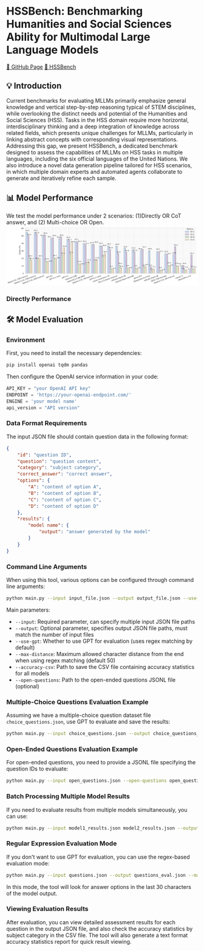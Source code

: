 # HSSBench: Benchmarking Humanities and Social Sciences Ability for Multimodal Large Language Models

[🐙 GitHub Page](https://github.com/Zhaolu-K/HSSBench)  [🤗 HSSBench](https://huggingface.co/datasets/dozo/HSSBench)

## 💡 Introduction
Current benchmarks for evaluating MLLMs primarily emphasize general knowledge and vertical step-by-step reasoning typical of STEM disciplines, while overlooking the distinct needs and potential of the Humanities and Social Sciences (HSS). Tasks in the HSS domain require more horizontal, interdisciplinary thinking and a deep integration of knowledge across related fields, which presents unique challenges for MLLMs, particularly in linking abstract concepts with corresponding visual representations. Addressing this gap, we present HSSBench, a dedicated benchmark designed to assess the capabilities of MLLMs on HSS tasks in multiple languages, including the six official languages of the United Nations. We also introduce a novel data generation pipeline tailored for HSS scenarios, in which multiple domain experts and automated agents collaborate to generate and iteratively refine each sample.

## 📊 Model Performance
We test the  model performance under 2 scenarios: (1)Directly OR CoT answer, and (2) Multi-choice OR Open.
![Overview](assets/scores.png)
### Directly Performance

## 🛠️ Model Evaluation

### Environment
First, you need to install the necessary dependencies:
```bash
pip install openai tqdm pandas
```
Then configure the OpenAI service information in your code:
```python
API_KEY = "your OpenAI API key"
ENDPOINT = 'https://your-openai-endpoint.com/'
ENGINE = 'your model name'
api_version = "API version"
```

### Data Format Requirements
The input JSON file should contain question data in the following format:
```json
{
    "id": "question ID",
    "question": "question content",
    "category": "subject category",
    "correct_answer": "correct answer",
    "options": {
        "A": "content of option A",
        "B": "content of option B",
        "C": "content of option C",
        "D": "content of option D"
    },
    "results": {
        "model name": {
            "output": "answer generated by the model"
        }
    }
}
```

### Command Line Arguments
When using this tool, various options can be configured through command line arguments:
```bash
python main.py --input input_file.json --output output_file.json --use-gpt --max-distance 50 --accuracy-csv accuracy_stats.csv --open-questions open_questions_list.jsonl
```

Main parameters:
- `--input`: Required parameter, can specify multiple input JSON file paths
- `--output`: Optional parameter, specifies output JSON file paths, must match the number of input files
- `--use-gpt`: Whether to use GPT for evaluation (uses regex matching by default)
- `--max-distance`: Maximum allowed character distance from the end when using regex matching (default 50)
- `--accuracy-csv`: Path to save the CSV file containing accuracy statistics for all models
- `--open-questions`: Path to the open-ended questions JSONL file (optional)

### Multiple-Choice Questions Evaluation Example
Assuming we have a multiple-choice question dataset file `choice_questions.json`, use GPT to evaluate and save the results:
```bash
python main.py --input choice_questions.json --output choice_questions_eval.json --use-gpt --accuracy-csv choice_accuracy.csv
```

### Open-Ended Questions Evaluation Example
For open-ended questions, you need to provide a JSONL file specifying the question IDs to evaluate:
```bash
python main.py --input open_questions.json --open-questions open_question_ids.jsonl --output open_questions_eval.json --use-gpt --accuracy-csv open_accuracy.csv
```

### Batch Processing Multiple Model Results
If you need to evaluate results from multiple models simultaneously, you can use:
```bash
python main.py --input model1_results.json model2_results.json --output model1_eval.json model2_eval.json --use-gpt --accuracy-csv all_models_accuracy.csv
```

### Regular Expression Evaluation Mode
If you don't want to use GPT for evaluation, you can use the regex-based evaluation mode:
```bash
python main.py --input questions.json --output questions_eval.json --max-distance 30
```
In this mode, the tool will look for answer options in the last 30 characters of the model output.

### Viewing Evaluation Results
After evaluation, you can view detailed assessment results for each question in the output JSON file, and also check the accuracy statistics by subject category in the CSV file.
The tool will also generate a text format accuracy statistics report for quick result viewing.

